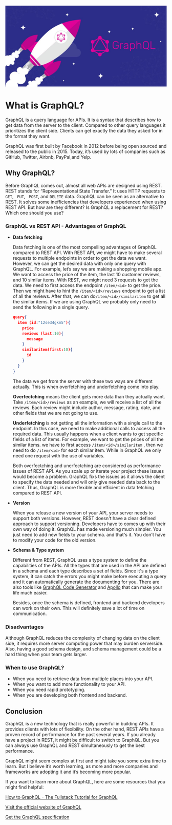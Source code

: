 ![graphql_img1](graphql_img1.jpeg)

# What is GraphQL?

GraphQL is a query language for APIs. It is a syntax that describes how to get data from the server to the client. Compared to other query languages it prioritizes the client side. Clients can get exactly the data they asked for in the format they want.

GraphQL was first built by Facebook in 2012 before being open sourced and released to the public in 2015. Today, it’s used by lots of companies such as GitHub, Twitter, Airbnb, PayPal,and Yelp.



## Why GraphQL? 

Before GraphQL comes out, almost all web APIs are designed using REST. REST stands for “Representational State Transfer.”  It uses HTTP requests to `GET`, ` PUT`, ` POST`, and `DELETE` data. GraphQL can be seen as an alternative to REST. It solves some inefficiencies that developers experienced when using REST API. But how are they different?  Is GraphQL a replacement for REST? Which one should you use?

### GraphQL vs REST API - Advantages of GraphQL

- **Data fetching**

  Data fetching is one of the most compelling advantages of GraphQL compared to REST API. With REST API, we might have to make several requests to multiple endpoints in order to get the data we want. However, we can get the desired data with only one query with GraphQL. For example, let’s say we are making a shopping mobile app. We want to access the price of the item, the last 10 customer reviews, and 10 similar items. With REST, we might need 3 requests to get the data. We need to first access the endpoint `/item/<id>` to get the price. Then we might have to hint the `/item/<id>/reviews`  endpoint to get a list of all the reviews. After that, we can do`/item/<id>/similaritem` to get all the similar items. If we are using GraphQL we probably only need to send the following in a single query.

  ```json
  query{
    item (id:"12se34gkm5"){
      price
      reviews (last:10){
        message
      }
      similaritem(first:10){
        id
      }
    }
  }
  
  ```

  The data we get from the server with these two ways are different actually. This is when overfetching and underfetching come into play. 

  **Overfectching** means the client gets more data than they actually want. Take  `/item/<id>/reviews` as an example, we will receive a list of all the reviews. Each review might include author, message, rating, date, and other fields that we are not going to use.

  **Underfetching** is not getting all the information with a single call to the endpoint. In this case, we need to make additional calls to access all the required data. This usually happens when a client wants to get specific fields of a list of items. For example, we want to get the prices of all the similar items. we have to first  access `/item/<id>/similaritem` , then we need to do `/item/<id>` for each similar item. While in GraphQL  we only need one request with the use of variables.

  Both overfectching and unerfectching are considered as performance issues of REST API. As you scale up or iterate your project these issues would become a problem. GraphQL fixs the issues as it allows the client to specify the data needed and will only give needed data back to the client. Thus, GraphQL is more flexible and efficient in data fetching compared to REST API.

- **Version**

  When you release a new version of your API, your server needs to support both versions. However, REST doesn't have a clear defined approach to support versioning. Developers have to comes up with their own way of doing it. GraphQL has made versioning much simpler. You just need to add new fields to your schema. and that's it. You don't have to modify your code for the old version.

- **Schema & Type system**

  Different from REST, GraphQL uses a type system to define the capabilities of the APIs. All the types that are used in the API are defined in a schema and each type describes a set of fields. Since it's a type system, it can catch the errors you might make before executing a query and it can automatically generate the documenting for you. There are also tools like [GraphQL Code Generator](https://graphql-code-generator.com/) and [Apollo]( https://www.apollographql.com/) that can make your life much easier.

  Besides, once the schema is defined, frontend and backend developers can work on their own. This will definitely save a lot of time on communication.

  

### Disadvantages

Although GraphQL reduces the complexity of changing data on the client side, it requires more server computing power that may burden serverside. Also, having a good schema design, and schema management could be a hard thing when your team gets larger.

### When to use GraphQL?

- When you need to retrieve data from multiple places into your API.
- When you want to add more functionality to your API.
- When you need rapid prototyping.
- When you are developing both frontend and backend.



## Conclusion

GraphQL is a new technology that is really powerful in building APIs. It provides clients with lots of flexibility. On the other hand, REST APIs have a proven record of performance for the past several years. If you already have a project in REST, it might be difficult to switch to GraphQL. But you can always use GraphQL and REST simultaneously to get the best performance.

GraphQL might seem complex at first and might take you some extra time to learn. But I believe it’s worth learning, as more and more companies and frameworks are adopting it and it’s becoming more popular. 

If you want to learn more about GraphQL, here are some resources that you might find helpful:

[How to GraphQL - The Fullstack Tutorial for GraphQL](https://www.howtographql.com/)

[Visit the official website of GraphQL](https://graphql.org/)

[Get the GraphQL specification](https://github.com/graphql/graphql-spec) 
